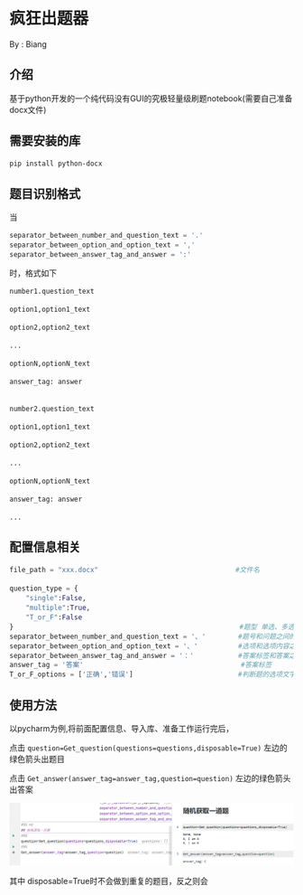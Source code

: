 # 疯狂出题器
By : Biang
## 介绍

基于python开发的一个纯代码没有GUI的究极轻量级刷题notebook(需要自己准备docx文件)

## 需要安装的库

```powershell
pip install python-docx
```

## 题目识别格式
当 

```python
separator_between_number_and_question_text = '.'
separator_between_option_and_option_text = ','
separator_between_answer_tag_and_answer = ':'
```

时，格式如下

```
number1.question_text

option1,option1_text

option2,option2_text

...

optionN,optionN_text

answer_tag: answer


number2.question_text

option1,option1_text

option2,option2_text

...

optionN,optionN_text

answer_tag: answer

...
```

## 配置信息相关

```python
file_path = "xxx.docx" 									#文件名

question_type = {
    "single":False,
    "multiple":True,
    "T_or_F":False
}														 #题型 单选、多选、判断
separator_between_number_and_question_text = '、'		#题号和问题之间的分隔符
separator_between_option_and_option_text = '、'			#选项和选项内容之间的分隔符
separator_between_answer_tag_and_answer = '：'			#答案标签和答案之间的分隔符
answer_tag = '答案'										#答案标签
T_or_F_options = ['正确','错误']						  #判断题的选项文字
```

## 使用方法

以pycharm为例,将前面配置信息、导入库、准备工作运行完后，

点击 ```question=Get_question(questions=questions,disposable=True)``` 左边的绿色箭头出题目

点击 ```Get_answer(answer_tag=answer_tag,question=question)``` 左边的绿色箭头出答案

![example](image\example.png)

其中 disposable=True时不会做到重复的题目，反之则会


